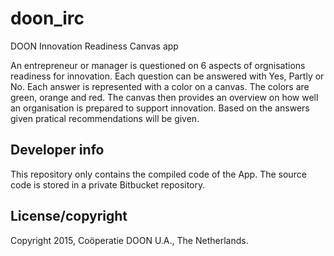 # doon_irc
DOON Innovation Readiness Canvas app

An entrepreneur or manager is questioned on 6 aspects of orgnisations readiness for innovation. Each question can be answered with Yes, Partly or No. Each answer is represented with a color on a canvas. The colors are green, orange and red. The canvas then provides an overview on how well an organisation is prepared to support innovation. Based on the answers given pratical recommendations will be given.

## Developer info

This repository only contains the compiled code of the App. The source code is stored in a private Bitbucket repository.

## License/copyright

Copyright 2015, Coöperatie DOON U.A., The Netherlands.


